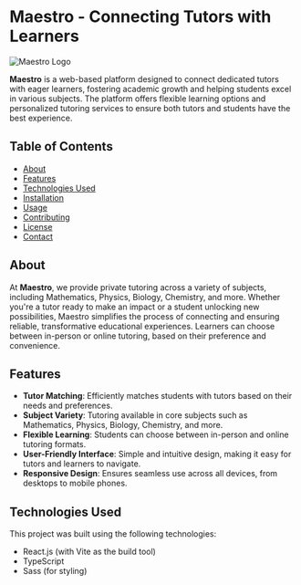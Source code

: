 # Maestro - Connecting Tutors with Learners

![Maestro Logo](./public/landing.jpg)

**Maestro** is a web-based platform designed to connect dedicated tutors with eager learners, fostering academic growth and helping students excel in various subjects. The platform offers flexible learning options and personalized tutoring services to ensure both tutors and students have the best experience.

## Table of Contents
- [About](#about)
- [Features](#features)
- [Technologies Used](#technologies-used)
- [Installation](#installation)
- [Usage](#usage)
- [Contributing](#contributing)
- [License](#license)
- [Contact](#contact)

## About

At **Maestro**, we provide private tutoring across a variety of subjects, including Mathematics, Physics, Biology, Chemistry, and more. Whether you're a tutor ready to make an impact or a student unlocking new possibilities, Maestro simplifies the process of connecting and ensuring reliable, transformative educational experiences. Learners can choose between in-person or online tutoring, based on their preference and convenience.

## Features

- **Tutor Matching**: Efficiently matches students with tutors based on their needs and preferences.
- **Subject Variety**: Tutoring available in core subjects such as Mathematics, Physics, Biology, Chemistry, and more.
- **Flexible Learning**: Students can choose between in-person and online tutoring formats.
- **User-Friendly Interface**: Simple and intuitive design, making it easy for tutors and learners to navigate.
- **Responsive Design**: Ensures seamless use across all devices, from desktops to mobile phones.

## Technologies Used

This project was built using the following technologies:
- React.js (with Vite as the build tool)
- TypeScript
- Sass (for styling)
